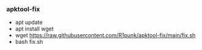 ### apktool-fix

- apt update
- apt install wget
- wget https://raw.githubusercontent.com/R1punk/apktool-fix/main/fix.sh
- bash fix.sh
```bash
